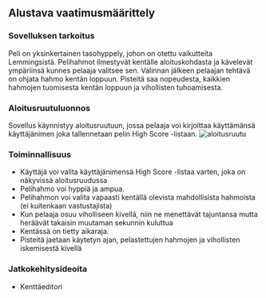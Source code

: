 ## Alustava vaatimusmäärittely


### Sovelluksen tarkoitus
Peli on yksinkertainen tasohyppely, johon on otettu vaikutteita Lemmingsistä. Pelihahmot ilmestyvät kentälle aloituskohdasta ja kävelevät ympäriinsä kunnes pelaaja valitsee sen. Valinnan jälkeen pelaajan tehtävä on ohjata hahmo kentän loppuun.
Pisteitä saa nopeudesta, kaikkien hahmojen tuomisesta kentän loppuun ja vihollisten tuhoamisesta. 

### Aloitusruutuluonnos
Sovellus käynnistyy aloitusruutuun, jossa pelaaja voi kirjoittaa käyttämänsä käyttäjänimen joka tallennetaan pelin High Score -listaan. 
![aloitusruutu](https://user-images.githubusercontent.com/62934996/112617265-67bc5380-8e2d-11eb-96ee-487f88889ac0.png)




### Toiminnallisuus
- Käyttäjä voi valita käyttäjänimensä High Score -listaa varten, joka on näkyvissä aloitusruudussa
- Pelihahmo voi hyppiä ja ampua. 
- Pelihahmon voi valita vapaasti kentällä olevista mahdollisista hahmoista (ei kuitenkaan vastustajista)
- Kun pelaaja osuu viholliseen kivellä, niin ne menettävät tajuntansa mutta heräävät takaisin muutaman sekunnin kuluttua 
- Kentässä on tietty aikaraja.
- Pisteitä jaetaan käytetyn ajan, pelastettujen hahmojen ja vihollisten iskemisestä kivellä

### Jatkokehitysideoita
- Kenttäeditori

